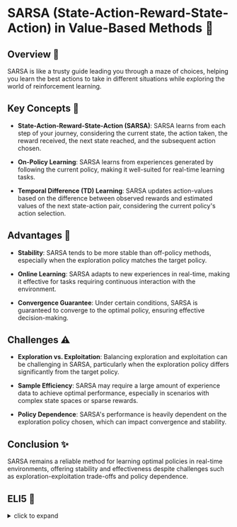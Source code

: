 # SARSA (State-Action-Reward-State-Action) in Value-Based Methods 🚀

## Overview 🌟

SARSA is like a trusty guide leading you through a maze of choices, helping you learn the best actions to take in different situations while exploring the world of reinforcement learning.

## Key Concepts 🔑

- **State-Action-Reward-State-Action (SARSA)**: SARSA learns from each step of your journey, considering the current state, the action taken, the reward received, the next state reached, and the subsequent action chosen.

- **On-Policy Learning**: SARSA learns from experiences generated by following the current policy, making it well-suited for real-time learning tasks.

- **Temporal Difference (TD) Learning**: SARSA updates action-values based on the difference between observed rewards and estimated values of the next state-action pair, considering the current policy's action selection.

## Advantages 🌈

- **Stability**: SARSA tends to be more stable than off-policy methods, especially when the exploration policy matches the target policy.

- **Online Learning**: SARSA adapts to new experiences in real-time, making it effective for tasks requiring continuous interaction with the environment.

- **Convergence Guarantee**: Under certain conditions, SARSA is guaranteed to converge to the optimal policy, ensuring effective decision-making.

## Challenges ⚠️

- **Exploration vs. Exploitation**: Balancing exploration and exploitation can be challenging in SARSA, particularly when the exploration policy differs significantly from the target policy.

- **Sample Efficiency**: SARSA may require a large amount of experience data to achieve optimal performance, especially in scenarios with complex state spaces or sparse rewards.

- **Policy Dependence**: SARSA's performance is heavily dependent on the exploration policy chosen, which can impact convergence and stability.

## Conclusion ✨

SARSA remains a reliable method for learning optimal policies in real-time environments, offering stability and effectiveness despite challenges such as exploration-exploitation trade-offs and policy dependence.

## ELI5 🧒

<details>
  <summary>click to expand</summary>
  
  ## Simple Understanding
  Think of SARSA as a helpful friend guiding you through a magical forest, teaching you the best ways to navigate and make decisions to find hidden treasures.

  ## Exploring the Forest with SARSA 🌳🔍

  1. **The Adventure Begins**: SARSA guides you through the forest, learning from each step you take and the rewards you receive. It adjusts its advice based on what you learn along the way.

  2. **Learning from Mistakes**: As you encounter challenges, SARSA helps you learn from your mistakes and make better decisions in similar situations in the future.

  3. **Adapting to the Environment**: With SARSA's guidance, you adapt to the changing forest landscape, refining your strategies to maximize rewards and minimize risks.

  ## The Power of SARSA 💪🎯

  1. **Steady Guidance**: SARSA provides steady guidance, helping you make informed decisions and navigate the forest with confidence.

  2. **Continuous Learning**: With SARSA, you embark on a journey of continuous learning and improvement, becoming a more skilled adventurer over time.

  ## Test time 📄🖋
  
  Now, let's see if you got the concept right! Here are a few easy multiple-choice questions, pick the right answer:
  
  1. What is the primary advantage of SARSA over off-policy methods like Q-learning?
   - [ ] A. Higher computational efficiency.
   - [ ] B. More stable learning, especially when exploration policy matches target policy.
   - [ ] C. Greater sample efficiency in high-dimensional state spaces.

  <details>
    <summary>Click to reveal the correct answer and explanation</summary>

     > **Correct Answer:** B. More stable learning, especially when exploration policy matches target policy.
     > 
     > **Explanation:** SARSA tends to be more stable than off-policy methods like Q-learning, particularly when the exploration policy matches the target policy, leading to smoother learning curves and improved convergence.
  </details>
  
  2. In SARSA, what sequence of events does the algorithm consider during learning?
   - [ ] A. State-Action-Reward.
   - [ ] B. Action-Reward-Next State.
   - [ ] C. State-Action-Reward-Next State-Action.

  <details>
    <summary>Click to reveal the correct answer and explanation</summary>

     > **Correct Answer:** C. State-Action-Reward-Next State-Action.
     > 
     > **Explanation:** SARSA considers the sequence of events: State-Action-Reward-Next State-Action during learning, making updates based on the observed rewards and subsequent actions taken.
  </details>
  
  3. What is one challenge faced by SARSA in reinforcement learning?
   - [ ] A. Limited exploration capabilities.
   - [ ] B. High computational complexity.
   - [ ] C. Balancing exploration and exploitation.

  <details>
    <summary>Click to reveal the correct answer and explanation</summary>

     > **Correct Answer:** C. Balancing exploration and exploitation.
     > 
     > **Explanation:** One challenge faced by SARSA is balancing exploration (trying new actions) and exploitation (leveraging known actions) to ensure effective learning and optimal decision-making.
  </details>

